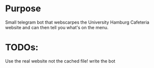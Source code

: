 # Purpose
Small telegram bot that webscarpes the University Hamburg Cafeteria website and can then 
tell you what's on the menu.

# TODOs:
Use the real website not the cached file!
write the bot
